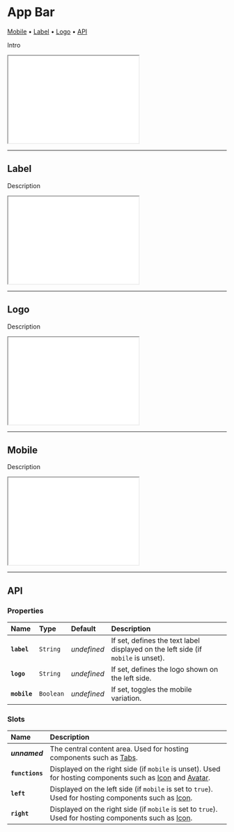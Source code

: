 # App Bar

[Mobile](components/app-bar#mobile) • [Label](components/app-bar#label) • [Logo](components/app-bar#logo) • [API](components/app-bar#api)

Intro

<iframe src="./assets/demos/app-bar/main.html" height="200px"></iframe>

---

## Label

Description

<iframe src="./assets/demos/app-bar/label.html" height="200px"></iframe>

---

## Logo

Description

<iframe src="./assets/demos/app-bar/logo.html" height="200px"></iframe>

---

## Mobile

Description

<iframe src="./assets/demos/app-bar/mobile.html" height="200px"></iframe>

---

## API

### Properties

| Name | Type | Default | Description |
| :-- | :-- | :-- | :-- |
| **`label`** | `String` | _undefined_ | If set, defines the text label displayed on the left side (if `mobile` is unset). |
| **`logo`** | `String` | _undefined_ | If set, defines the logo shown on the left side. |
| **`mobile`** | `Boolean` | _undefined_ | If set, toggles the mobile variation. |

### Slots

| Name | Description |
| :-- | :-- |
| **_unnamed_** | The central content area. Used for hosting components such as  [Tabs](/components/tabs). |
| **`functions`** | Displayed on the right side (if `mobile` is unset). Used for hosting components such as [Icon](/components/icon) and [Avatar](/components/avatar). |
| **`left`** | Displayed on the left side (if `mobile` is set to `true`). Used for hosting components such as [Icon](/components/icon). |
| **`right`** | Displayed on the right side (if `mobile` is set to `true`). Used for hosting components such as [Icon](/components/icon). |